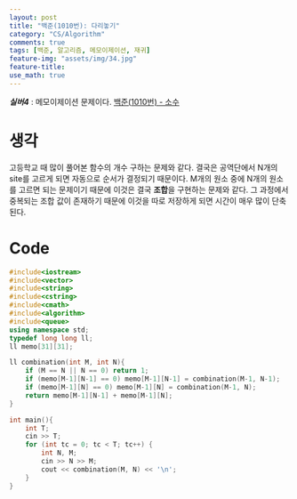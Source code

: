 ```yaml
---
layout: post
title: "백준(1010번): 다리놓기"
category: "CS/Algorithm"
comments: true
tags: [백준, 알고리즘, 메모이제이션, 재귀]
feature-img: "assets/img/34.jpg"
feature-title:
use_math: true
---
```


**_실버4_** : 메모이제이션 문제이다.
[백준(1010번) - 소수](https://www.acmicpc.net/problem/1010)

# 생각

고등학교 때 많이 풀어본 함수의 개수 구하는 문제와 같다. 결국은 공역단에서 N개의 site를 고르게 되면 자동으로 순서가 결정되기 때문이다. M개의 원소 중에 N개의 원소를 고르면 되는 문제이기 때문에 이것은 결국 **조합**을 구현하는 문제와 같다. 그 과정에서 중복되는 조합 값이 존재하기 때문에 이것을 따로 저장하게 되면 시간이 매우 많이 단축된다.

# Code

```c++
#include<iostream>
#include<vector>
#include<string>
#include<cstring>
#include<cmath>
#include<algorithm>
#include<queue>
using namespace std;
typedef long long ll;
ll memo[31][31];

ll combination(int M, int N){
    if (M == N || N == 0) return 1;
    if (memo[M-1][N-1] == 0) memo[M-1][N-1] = combination(M-1, N-1);
    if (memo[M-1][N] == 0) memo[M-1][N] = combination(M-1, N);
    return memo[M-1][N-1] + memo[M-1][N];
}

int main(){
    int T;
    cin >> T;
    for (int tc = 0; tc < T; tc++) {
        int N, M;
        cin >> N >> M;
        cout << combination(M, N) << '\n';
    }
}

```
